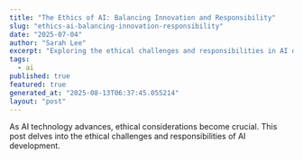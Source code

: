 ```yaml
---
title: "The Ethics of AI: Balancing Innovation and Responsibility"
slug: "ethics-ai-balancing-innovation-responsibility"
date: "2025-07-04"
author: "Sarah Lee"
excerpt: "Exploring the ethical challenges and responsibilities in AI development."
tags:
  - ai
published: true
featured: true
generated_at: "2025-08-13T06:37:45.055214"
layout: "post"
---
```


As AI technology advances, ethical considerations become crucial. This post delves into the ethical challenges and responsibilities of AI development.